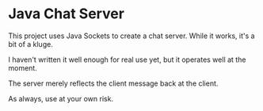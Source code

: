 # Java Chat Server
This project uses Java Sockets to create a chat server.  While it works, it's a bit of a kluge.

I haven't written it well enough for real use yet, but it operates well at the moment.  

The server merely reflects the client message back at the client.

As always, use at your own risk.
